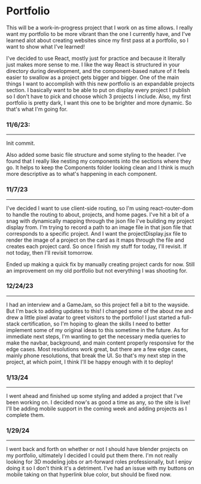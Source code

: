 # Portfolio

This will be a work-in-progress project that I work on as time allows. I really want my portfolio to be more vibrant than the one I currently have, and I've learned alot about creating websites since my first pass at a portfolio, so I want to show what I've learned!

I've decided to use React, mostly just for practice and because it literally just makes more sense to me. I like the way React is structured in your directory during development, and the component-based nature of it feels easier to swallow as a project gets bigger and bigger. 
One of the main things I want to accomplish with this new portfolio is an expandable projects section. I basically want to be able to put on display every project I publish so I don't have to pick and choose which 3 projects I include. 
Also, my first portfolio is pretty dark, I want this one to be brighter and more dynamic. So that's what I'm going for.

### 11/6/23:

---

Init commit.

Also added some basic file structure and some styling to the header. I've found that I really like nesting my components into the sections where they go. It helps to keep the Components folder looking clean and I think is much more descriptive as to what's happening in each component.

### 11/7/23

--- 

I've decided I want to use client-side routing, so I'm using react-router-dom to handle the routing to about, projects, and home pages. I've hit a bit of a snag with dynamically mapping through the json file I've building my project display from. I'm trying to record a path to an image file in that json file that corresponds to a specific project. And I want the projectDisplay.jsx file to render the image of a project on the card as it maps through the file and creates each project card. So once I finish my stuff for today, I'll revisit. If not today, then I'll revisit tomorrow. 

Ended up making a quick fix by manually creating project cards for now. Still an improvement on my old portfolio but not everything I was shooting for.

### 12/24/23 

---

I had an interview and a GameJam, so this project fell a bit to the wayside. But I'm back to adding updates to this! I changed some of the about me and drew a little pixel avatar to greet visitors to the portfolio! I just started a full-stack certification, so I'm hoping to glean the skills I need to better implement some of my original ideas to this sometime in the future. As for immediate next steps, I'm wanting to get the necessary media queries to make the navbar, background, and main content properly responsive for the edge cases. Most resolutions work great, but there are a few edge cases, mainly phone resolutions, that break the UI. So that's my next step in the project, at which point, I think I'll be happy enough with it to deploy!

### 1/13/24

---

I went ahead and finished up some styling and added a project that I've been working on. I decided now's as good a time as any, so the site is live! I'll be adding mobile support in the coming week and adding projects as I complete them.

### 1/29/24

---

I went back and forth on whether or not I should have blender projects on my portfolio, ultimately I decided I could put them there. I'm not really looking for 3D modeling jobs or art-forward roles professionally, but I enjoy doing it so I don't think it's a detriment. I've had an issue with my buttons on mobile taking on that hyperlink blue color, but should be fixed now.
